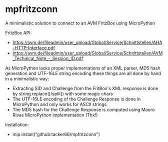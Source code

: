 # mpfritzconn

A minimalistic solution to connect to an AVM FritzBox using MicroPython

FritzBox API:
  - https://avm.de/fileadmin/user_upload/Global/Service/Schnittstellen/AHA-HTTP-Interface.pdf
  - https://avm.de/fileadmin/user_upload/Global/Service/Schnittstellen/AVM_Technical_Note_-_Session_ID.pdf

As MicroPython lacks proper implementations of an XML parser, MD5 hash generation
and UTF-16LE string encoding these things are all done by hand in a minimalistic way:
  - Extracting SID and Challenge from the FritBox's XML response is done by string.replace()/split() with some magic chars
  - The UTF-16LE encoding of the Challenge Response is done in MicroPython and only works for ASCII strings
  - The MD5 hash for the Challenge Response is computed using Mauro Rivas MicroPython implementation (Thx!)

Installation:
  - mip.install("github:tacker66/mpfritzconn")
